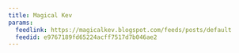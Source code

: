 ```yaml
---
title: Magical Kev
params:
  feedlink: https://magicalkev.blogspot.com/feeds/posts/default
  feedid: e9767189fd65224acff7517d7b046ae2
---
```

